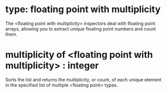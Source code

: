 # type: floating point with multiplicity

The &lt;floating point with multiplicity&gt; inspectors deal with floating point arrays, allowing you to extract unique floating point numbers and count them.

# multiplicity of &lt;floating point with multiplicity&gt; : integer

Sorts the list and returns the multiplicity, or count, of each unique element in the specified list of multiple &lt;floating point&gt; types.
